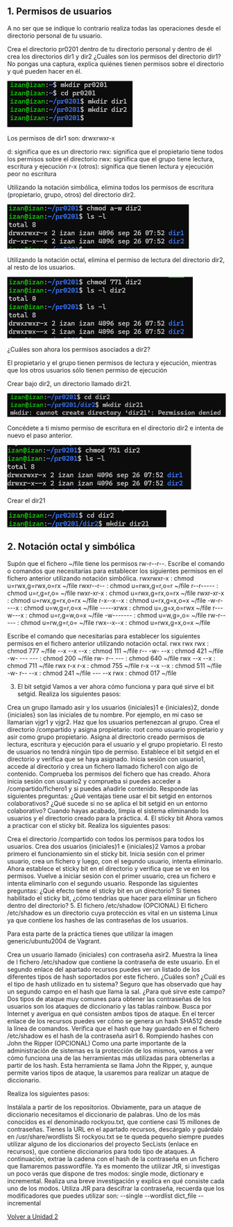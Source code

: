 ## 1. Permisos de usuarios
A no ser que se indique lo contrario realiza todas las operaciones desde el directorio personal de tu usuario.

Crea el directorio pr0201 dentro de tu directorio personal y dentro de él crea los directorios dir1 y dir2 ¿Cuáles son los permisos del directorio dir1? No pongas una captura, explica quiénes tienen permisos sobre el directorio y qué pueden hacer en él.

![alt text](image.png)

Los permisos de dir1 son: drwxrwxr-x

d: significa que es un directorio
rwx: significa que el propietario tiene todos los permisos sobre el directorio
rwx: significa que el grupo tiene lectura, escritura y ejecución
r-x (otros): significa que tienen lectura y ejecución peor no escritura

Utilizando la notación simbólica, elimina todos los permisos de escritura (propietario, grupo, otros) del directorio dir2.

![alt text](image-6.png)

Utilizando la notación octal, elimina el permiso de lectura del directorio dir2, al resto de los usuarios.

![alt text](image-5.png)

¿Cuáles son ahora los permisos asociados a dir2?

El propietario y el grupo tienen permisos de lectura y ejecución, mientras que los otros usuarios sólo tienen permiso de ejecución

Crear bajo dir2, un directorio llamado dir21.

![alt text](image-7.png)

Concédete a ti mismo permiso de escritura en el directorio dir2 e intenta de nuevo el paso anterior.

![alt text](image-8.png)

Crear el dir21

![alt text](image-9.png)

## 2. Notación octal y simbólica
Supón que el fichero ~/file tiene los permisos rw-r--r--. Escribe el comando o comandos que necesitarías para establecer los siguientes permisos en el fichero anterior utilizando notación simbólica.
rwxrwxr-x : chmod u=rwx,g=rwx,o=rx ~/file
rwxr--r-- : chmod u=rwx,g=r,o=r ~/file
r--r----- : chmod u=r,g=r,o= ~/file
rwxr-xr-x : chmod u=rwx,g=rx,o=rx ~/file
rwxr-xr-x : chmod u=rwx,g=rx,o=rx ~/file
r-x--x--x : chmod u=rx,g=x,o=x ~/file
-w-r----x : chmod u=w,g=r,o=x ~/file
-----xrwx : chmod u=,g=x,o=rwx ~/file
r---w---x : chmod u=r,g=w,o=x ~/file
-w------- : chmod u=w,g=,o= ~/file
rw-r----- : chmod u=rw,g=r,o= ~/file
rwx--x--x : chmod u=rwx,g=x,o=x ~/file

Escribe el comando que necesitarías para establecer los siguientes permisos en el fichero anterior utilizando notación octal.
rwx rwx rwx : chmod 777 ~/file
--x --x --x : chmod 111 ~/file
r-- -w- --x : chmod 421 ~/file
-w- --- --- : chmod 200 ~/file
rw- r-- --- : chmod 640 ~/file
rwx --x --x : chmod 711 ~/file
rwx r-x r-x : chmod 755 ~/file
r-x --x --x : chmod 511 ~/file
-w- r-- --x : chmod 241 ~/file
--- --x rwx : chmod 017 ~/file


3. El bit setgid
Vamos a ver ahora cómo funciona y para qué sirve el bit setgid. Realiza los siguientes pasos:

Crea un grupo llamado asir y los usuarios {iniciales}1 e {iniciales}2, donde {iniciales} son las iniciales de tu nombre. Por ejemplo, en mi caso se llamarían vjgr1 y vjgr2. Haz que los usuarios pertenezcan al grupo.
Crea el directorio /compartido y asigna propietario: root como usuario propietario y asir como grupo propietario.
Asigna al directorio creado permisos de lectura, escritura y ejecución para el usuario y el grupo propietario. El resto de usuarios no tendrá ningún tipo de permiso.
Establece el bit setgid en el directorio y verifica que se haya asignado.
Inicia sesión con usuario1, accede al directorio y crea un fichero llamado fichero1 con algo de contenido. Comprueba los permisos del fichero que has creado.
Ahora inicia sesión con usuario2 y comprueba si puedes acceder a /compartido/fichero1 y si puedes añadirle contenido.
Responde las siguientes preguntas:
¿Qué ventajas tiene usar el bit setgid en entornos colaborativos?
¿Qué sucede si no se aplica el bit setgid en un entorno colaborativo?
Cuando hayas acabado, limpia el sistema eliminando los usuarios y el directorio creado para la práctica.
4. El sticky bit
Ahora vamos a practicar con el sticky bit. Realiza los siguientes pasos:

Crea el directorio /compartido con todos los permisos para todos los usuarios.
Crea dos usuarios {iniciales}1 e {iniciales}2
Vamos a probar primero el funcionamiento sin el sticky bit. Inicia sesión con el primer usuario, crea un fichero y luego, con el segundo usuario, intenta eliminarlo.
Ahora establece el sticky bit en el directorio y verifica que se ve en los permisos.
Vuelve a iniciar sesión con el primer usuario, crea un fichero e intenta eliminarlo con el segundo usuario.
Responde las siguientes preguntas:
¿Qué efecto tiene el sticky bit en un directorio?
Si tienes habilitado el sticky bit, ¿cómo tendrías que hacer para eliminar un fichero dentro del directorio?
5. El fichero /etc/shadow (OPCIONAL)
El fichero /etc/shadow es un directorio cuya protección es vital en un sistema Linux ya que contiene los hashes de las contraseñas de los usuarios.

Para esta parte de la práctica tienes que utilizar la imagen generic/ubuntu2004 de Vagrant.

Crea un usuario llamado {iniciales} con contraseña asir2.
Muestra la línea de l fichero /etc/shadow que contiene la contraseña de este usuario.
En el segundo enlace del apartado recursos puedes ver un listado de los diferentes tipos de hash soportados por este fichero. ¿Cuáles son?
¿Cuál es el tipo de hash utilizado en tu sistema?
Seguro que has observado que hay un segundo campo en el hash que llama la sal. ¿Para qué sirve este campo?
Dos tipos de ataque muy comunes para obtener las contraseñas de los usuarios son los ataques de diccionario y las tablas rainbow. Busca por Internet y averigua en qué consisten ambos tipos de ataque.
En el tercer enlace de los recursos puedes ver cómo se genera un hash SHA512 desde la línea de comandos. Verifica que el hash que hay guardado en el fichero /etc/shadow es el hash de la contraseña asir1
6. Rompiendo hashes con John the Ripper (OPCIONAL)
Como una parte importante de la administración de sistemas es la protección de los mismos, vamos a ver cómo funciona una de las herramientas más utilizadas para obtenerlas a partir de los hash. Esta herramienta se llama John the Ripper, y, aunque permite varios tipos de ataque, la usaremos para realizar un ataque de diccionario.

Realiza los siguientes pasos:

Instálala a partir de los repositorios.
Obviamente, para un ataque de diccionario necesitamos el diccionario de palabras. Uno de los más conocidos es el denominado rockyou.txt, que contiene casi 15 millones de contraseñas. Tienes la URL en el apartado recursos, descárgalo y guárdalo en /usr/share/wordlists
Si rockyou.txt se te queda pequeño siempre puedes utilizar alguno de los diccionarios del proyecto SecLists (enlace en recursos), que contiene diccionarios para todo tipo de ataques.
A continuación, extrae la cadena con el hash de la contraseña en un fichero que llamaremos passwordfile.
Ya es momento the utilizar JtR, si investigas un poco verás que dispone de tres modos: single mode, dictionary e incremental. Realiza una breve investigación y explica en qué consiste cada uno de los modos.
Utiliza JtR para descifrar la contraseña, recuerda que los modificadores que puedes utilizar son:
--single
--wordlist dict_file
--incremental

[Volver a Unidad 2](../index.md)
